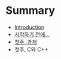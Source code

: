 # Summary

* [Introduction](README.md)
* [시작하기 전에...](Preliminaries.md)
* [첫주, 과제](1-assignment.md)
* 첫주, C와 C++

